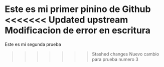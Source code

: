 Este es mi primer pinino de Github
<<<<<<< Updated upstream
Modificacion de error en escritura
=======
Este es mi segunda prueba
>>>>>>> Stashed changes
Nuevo cambio para prueba numero 3